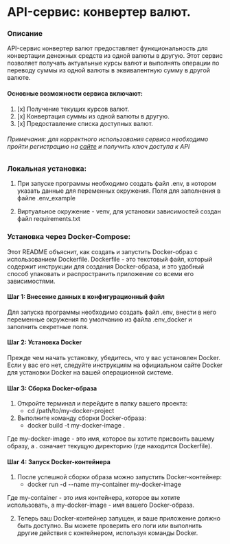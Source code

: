 # API-сервис: конвертер валют.

### Описание
API-сервис конвертер валют предоставляет функциональность для конвертации денежных средств из одной валюты в другую. Этот сервис позволяет получать актуальные курсы валют и выполнять операции по переводу суммы из одной валюты в эквивалентную сумму в другой валюте.

#### Основные возможности сервиса включают:

1. [x] Получение текущих курсов валют.
2. [x] Конвертация суммы из одной валюты в другую.
3. [x] Предоставление списка доступных валют.

###### Примечания: для корректного использования сервиса необходимо пройти регистрацию на [сайте](https://app.currencyapi.com/) и получить ключ доступа к API

### Локальная установка:
1. При запуске программы необходимо создать файл .env, в котором указать данные для переменных окружения. 
Поля для заполнения в файле .env_example

2. Виртуальное окружение - venv, для установки зависимостей создан файл requirements.txt

### Установка через Docker-Compose:

Этот README объяснит, как создать и запустить Docker-образ с использованием Dockerfile. 
Dockerfile - это текстовый файл, который содержит инструкции для создания Docker-образа, 
и это удобный способ упаковать и распространить приложение со всеми его зависимостями.

#### Шаг 1: Внесение данных в конфигурационный файл
Для запуска программы необходимо создать файл .env, внести в него переменные окружения по умолчанию из файла .env_docker и заполнить секретные поля.

#### Шаг 2: Установка Docker
Прежде чем начать установку, убедитесь, что у вас установлен Docker. 
Если у вас его нет, следуйте инструкциям на официальном сайте Docker для установки Docker на вашей операционной системе.

#### Шаг 3: Сборка Docker-образа
1. Откройте терминал и перейдите в папку вашего проекта:
    - cd /path/to/my-docker-project
2. Выполните команду сборки Docker-образа:
   - docker build -t my-docker-image .

Где my-docker-image - это имя, которое вы хотите присвоить вашему образу, 
а . означает текущую директорию (где находится Dockerfile).

#### Шаг 4: Запуск Docker-контейнера
1. После успешной сборки образа можно запустить Docker-контейнер:
   - docker run -d --name my-container my-docker-image
   
Где my-container - это имя контейнера, которое вы хотите использовать, а my-docker-image - имя вашего Docker-образа.

2. Теперь ваш Docker-контейнер запущен, и ваше приложение должно быть доступно. 
Вы можете проверить его логи или выполнить другие действия с контейнером, используя команды Docker.